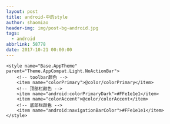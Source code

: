 ```yaml
---
layout: post
title: android-中的style
author: shaomiao
header-img: img/post-bg-android.jpg
tags:
  - android
abbrlink: 58778
date: 2017-10-21 00:00:00
---
```

	<style name="Base.AppTheme" parent="Theme.AppCompat.Light.NoActionBar">
		<!-- toolbar颜色 -->
		<item name="colorPrimary">@color/colorPrimary</item>
		<!-- 顶部栏颜色 -->
		<item name="android:colorPrimaryDark">#FFe1e1e1</item>
		<item name="colorAccent">@color/colorAccent</item>
		<!-- 底部栏颜色 -->
		<item name="android:navigationBarColor">#FFe1e1e1</item>
	</style>


